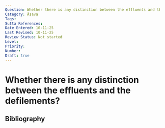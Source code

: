 ```yaml
---
Question: Whether there is any distinction between the effluents and the defilements?
Category: Āsava
Tags: 
Sutta References: 
Date Entered: 10-11-25
Last Revised: 10-11-25
Review Status: Not started
Level: 
Priority: 
Number: 
Draft: true
---
```


# Whether there is any distinction between the effluents and the defilements?

## Bibliography

<!-- 

Notes:



-->